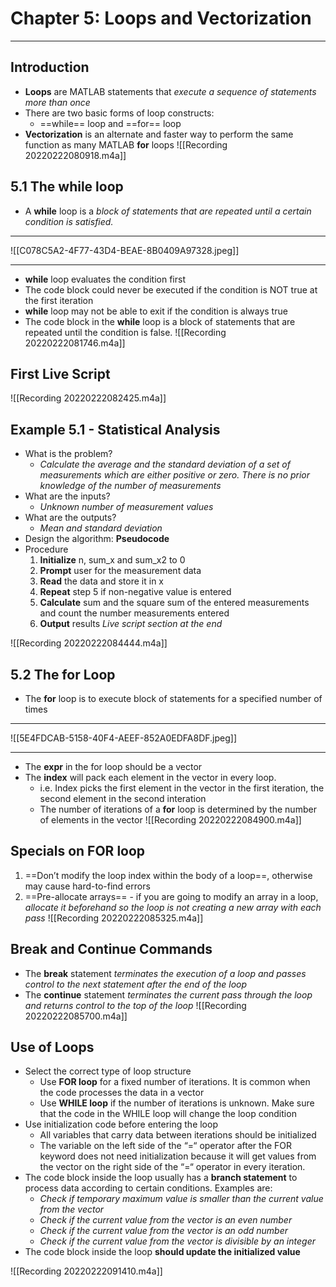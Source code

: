 # Chapter 5: Loops and Vectorization
___
## Introduction
- **Loops** are MATLAB statements that *execute a sequence of statements more than once*
- There are two basic forms of loop constructs:
	- ==while== loop and ==for== loop
- **Vectorization** is an alternate and faster way to perform the same function as many MATLAB **for** loops
![[Recording 20220222080918.m4a]]
## 5.1 The while loop
- A **while** loop is a *block of statements that are repeated until a certain condition is satisfied.*

___
![[C078C5A2-4F77-43D4-BEAE-8B0409A97328.jpeg]]

___
- **while** loop evaluates the condition first
- The code block could never be executed if the condition is NOT true at the first iteration
- **while** loop may not be able to exit if the condition is always true
- The code block in the **while** loop is a block of statements that are repeated until the condition is false.
![[Recording 20220222081746.m4a]]
## First Live Script
![[Recording 20220222082425.m4a]]
## Example 5.1 - Statistical Analysis
- What is the problem?
	- *Calculate the average and the standard deviation of a set of measurements which are either positive or zero. There is no prior knowledge of the number of measurements*
- What are the inputs?
	- *Unknown number of measurement values*
- What are the outputs?
	- *Mean and standard deviation*
- Design the algorithm: **Pseudocode**
- Procedure
	1. **Initialize** n, sum_x and sum_x2 to 0
	2. **Prompt** user for the measurement data
	3. **Read** the data and store it in x
	4. **Repeat** step 5 if non-negative value is entered
	5. **Calculate** sum and the square sum of the entered measurements and count the number measurements entered
	6. **Output** results
*Live script section at the end*

![[Recording 20220222084444.m4a]]
## 5.2 The for Loop
- The **for** loop is to execute block of statements for a specified number of times

___
![[5E4FDCAB-5158-40F4-AEEF-852A0EDFA8DF.jpeg]]

___
- The **expr** in the for loop should be a vector
- The **index** will pack each element in the vector in every loop.
	- i.e. Index picks the first element in the vector in the first iteration, the second element in the second interation
	- The number of iterations of a **for** loop is determined by the number of elements in the vector
![[Recording 20220222084900.m4a]]
## Specials on **FOR** loop
1. ==Don’t modify the loop index within the body of a loop==, otherwise may cause hard-to-find errors
2. ==Pre-allocate arrays== - if you are going to modify an array in a loop, *allocate it beforehand so the loop is not creating a new array with each pass*
![[Recording 20220222085325.m4a]]
## Break and Continue Commands
- The **break** statement *terminates the execution of a loop and passes control to the next statement after the end of the loop*
- The **continue** statement *terminates the current pass through the loop and returns control to the top of the loop*
![[Recording 20220222085700.m4a]]
## Use of Loops
- Select the correct type of loop structure
	- Use **FOR loop** for a fixed number of iterations. It is common when the code processes the data in a vector
	- Use **WHILE loop** if the number of iterations is unknown. Make sure that the code in the WHILE loop will change the loop condition
- Use initialization code before entering the loop
	- All variables that carry data between iterations should be initialized
	- The variable on the left side of the “=“ operator after the FOR keyword does not need initialization because it will get values from the vector on the right side of the “=“ operator in every iteration.
- The code block inside the loop usually has a **branch statement** to process data according to certain conditions. Examples are:
	- *Check if temporary maximum value is smaller than the current value from the vector*
	- *Check if the current value from the vector is an even number*
	- *Check if the current value from the vector is an odd number*
	- *Check if the current value from the vector is divisible by an integer*
- The code block inside the loop **should update the initialized value**

![[Recording 20220222091410.m4a]]
